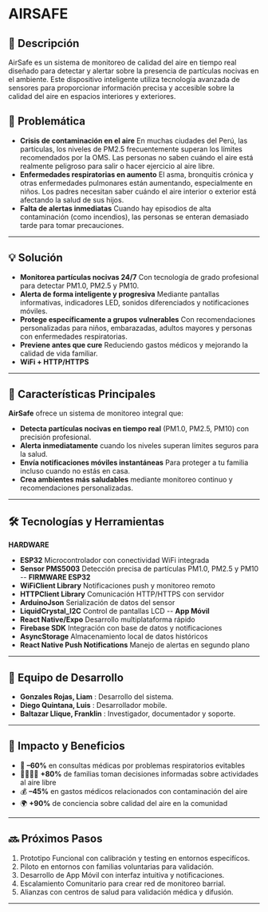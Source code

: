# AIRSAFE
## 📖 Descripción
AirSafe es un sistema de monitoreo de calidad del aire en tiempo real diseñado para detectar y alertar sobre la presencia de partículas nocivas en el ambiente. Este dispositivo inteligente utiliza tecnología avanzada de sensores para proporcionar información precisa y accesible sobre la calidad del aire en espacios interiores y exteriores.
## 🧐 Problemática
- **Crisis de contaminación en el aire**
  En muchas ciudades del Perú, las partículas, los niveles de PM2.5 frecuentemente superan los límites recomendados por la OMS. Las personas no saben cuándo el aire está realmente peligroso para salir o hacer ejercicio al aire libre.
- **Enfermedades respiratorias en aumento**
  El asma, bronquitis crónica y otras enfermedades pulmonares están aumentando, especialmente en niños. Los padres necesitan saber cuándo el aire interior o exterior está afectando la salud de sus hijos.
- **Falta de alertas inmediatas**
  Cuando hay episodios de alta contaminación (como incendios), las personas se enteran demasiado tarde para tomar precauciones.
---
## 💡 Solución
- **Monitorea partículas nocivas 24/7**
  Con tecnología de grado profesional para detectar PM1.0, PM2.5 y PM10.
- **Alerta de forma inteligente y progresiva**
  Mediante pantallas informativas, indicadores LED, sonidos diferenciados y notificaciones móviles.
- **Protege específicamente a grupos vulnerables**
  Con recomendaciones personalizadas para niños, embarazadas, adultos mayores y personas con enfermedades respiratorias.
- **Previene antes que cure**
  Reduciendo gastos médicos y mejorando la calidad de vida familiar.
- **WiFi + HTTP/HTTPS**
---
## 🚀 Características Principales
**AirSafe** ofrece un sistema de monitoreo integral que:
- **Detecta partículas nocivas en tiempo real**
    (PM1.0, PM2.5, PM10) con precisión profesional.
- **Alerta inmediatamente**
    cuando los niveles superan límites seguros para la salud.
- **Envía notificaciones móviles instantáneas**
    Para proteger a tu familia incluso cuando no estás en casa.
- **Crea ambientes más saludables**
    mediante monitoreo continuo y recomendaciones personalizadas.
---
## 🛠️ Tecnologías y Herramientas
**HARDWARE**
- **ESP32**
  Microcontrolador con conectividad WiFi integrada
- **Sensor PMS5003**
  Detección precisa de partículas PM1.0, PM2.5 y PM10
--
**FIRMWARE ESP32**
- **WiFiClient Library**
  Notificaciones push y monitoreo remoto
- **HTTPClient Library**
  Comunicación HTTP/HTTPS con servidor
- **ArduinoJson**
  Serialización de datos del sensor
- **LiquidCrystal_I2C**
  Control de pantallas LCD
--
**App Móvil**
- **React Native/Expo**
  Desarrollo multiplataforma rápido
- **Firebase SDK**
  Integración con base de datos y notificaciones
- **AsyncStorage**
  Almacenamiento local de datos históricos
- **React Native Push Notifications**
  Manejo de alertas en segundo plano
---
## 👥 Equipo de Desarrollo
- **Gonzales Rojas, Liam** : Desarrollo del sistema.
- **Diego Quintana, Luis** : Desarrollador mobile.
- **Baltazar Llique, Franklin** : Investigador, documentador y soporte.
---
## 🎯 Impacto y Beneficios
- 🏥 **–60%** en consultas médicas por problemas respiratorios evitables  
- 👨‍👩‍👧‍👦 **+80%** de familias toman decisiones informadas sobre actividades al aire libre
- 💰 **–45%** en gastos médicos relacionados con contaminación del aire
- 🌍 **+90%** de conciencia sobre calidad del aire en la comunidad
---
## 🔜 Próximos Pasos
1. Prototipo Funcional con calibración y testing en entornos especifícos.
2. Piloto en entornos con familias voluntarias para validación.
3. Desarrollo de App Móvil con interfaz intuitiva y notificaciones.
4. Escalamiento Comunitario para crear red de monitoreo barrial.
5. Alianzas con centros de salud para validación médica y difusión.  
---
